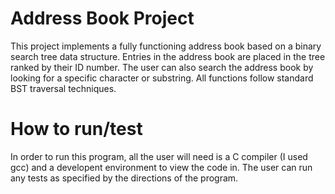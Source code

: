 # Address Book Project

This project implements a fully functioning address book based on a binary search tree data structure. Entries in the address
book are placed in the tree ranked by their ID number. The user can also search the address book by looking for a specific 
character or substring. All functions follow standard BST traversal techniques.

# How to run/test

In order to run this program, all the user will need is a C compiler (I used gcc) and a developent environment to view the code
in. The user can run any tests as specified by the directions of the program.
